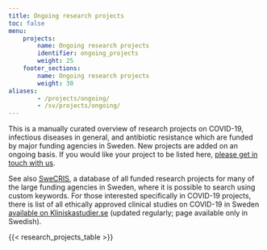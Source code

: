 ```yaml
---
title: Ongoing research projects
toc: false
menu:
    projects:
        name: Ongoing research projects
        identifier: ongoing_projects
        weight: 25
    footer_sections:
        name: Ongoing research projects
        weight: 30
aliases:
        - /projects/ongoing/
        - /sv/projects/ongoing/
---
```

This is a manually curated overview of research projects on COVID-19, infectious diseases in general, and antibiotic resistance which are funded by major funding agencies in Sweden. New projects are added on an ongoing basis. If you would like your project to be listed here, [please get in touch with us](/suggestions/).

See also [SweCRIS](https://www.swecris.se/betasearch/?q=Covid&view=cards&lang=en), a database of all funded research projects for many of the large funding agencies in Sweden, where it is possible to search using custom keywords. For those interested specifically in COVID-19 projects, there is list of all ethically approved clinical studies on COVID-19 in Sweden [available on Kliniskastudier.se](https://www.kliniskastudier.se/statistik/kliniska-studier-rorande-covid-19.html) (updated regularly; page available only in Swedish).

{{< research_projects_table >}}
